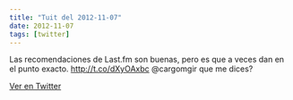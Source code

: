 ```yaml
---
title: "Tuit del 2012-11-07"
date: 2012-11-07
tags: [twitter]
---
```


Las recomendaciones de Last.fm son buenas, pero es que a veces dan en el punto exacto. http://t.co/dXyOAxbc @cargomgir que me dices?



[Ver en Twitter](https://twitter.com/i/web/status/266228348945051648)
